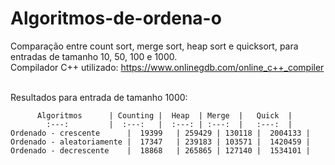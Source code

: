 # Algoritmos-de-ordena-o
Comparação entre count sort, merge sort, heap sort e quicksort, para entradas de tamanho 10, 50, 100 e 1000. <br>
Compilador C++ utilizado: https://www.onlinegdb.com/online_c++_compiler <br><br>

Resultados para entrada de tamanho 1000:<br>

          Algoritmos      | Counting |  Heap  | Merge  |   Quick  |
            :---:         |  :---:   |  :---: | :---:  |   :---:  | 
    Ordenado - crescente      |  19399   | 259429 | 130118 |  2004133 |
    Ordenado - aleatoriamente |  17347   | 239183 | 103571 |  1420459 |
    Ordenado - decrescente    |  18868   | 265865 | 127140 |  1534101 |
